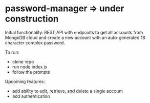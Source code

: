# password-manager => under construction

Initial functionality: REST API with endpoints to get all accounts from MongoDB cloud and create a new account with an auto-generated 18 character complex password.

To run: 
  - clone repo
  - run node index.js 
  - follow the prompts

Upcoming features:
  - add ability to edit, retrieve, and delete a single account
  - add authentication
